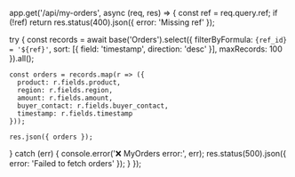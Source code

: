 app.get('/api/my-orders', async (req, res) => {
  const ref = req.query.ref;
  if (!ref) return res.status(400).json({ error: 'Missing ref' });

  try {
    const records = await base('Orders').select({
      filterByFormula: `{ref_id} = '${ref}'`,
      sort: [{ field: 'timestamp', direction: 'desc' }],
      maxRecords: 100
    }).all();

    const orders = records.map(r => ({
      product: r.fields.product,
      region: r.fields.region,
      amount: r.fields.amount,
      buyer_contact: r.fields.buyer_contact,
      timestamp: r.fields.timestamp
    }));

    res.json({ orders });
  } catch (err) {
    console.error('❌ MyOrders error:', err);
    res.status(500).json({ error: 'Failed to fetch orders' });
  }
});
